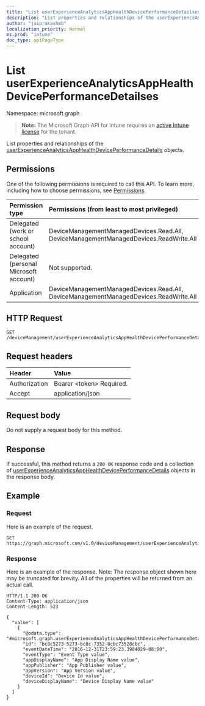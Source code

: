 ```yaml
---
title: "List userExperienceAnalyticsAppHealthDevicePerformanceDetailses"
description: "List properties and relationships of the userExperienceAnalyticsAppHealthDevicePerformanceDetails objects."
author: "jaiprakashmb"
localization_priority: Normal
ms.prod: "intune"
doc_type: apiPageType
---
```


# List userExperienceAnalyticsAppHealthDevicePerformanceDetailses

Namespace: microsoft.graph

> **Note:** The Microsoft Graph API for Intune requires an [active Intune license](https://go.microsoft.com/fwlink/?linkid=839381) for the tenant.

List properties and relationships of the [userExperienceAnalyticsAppHealthDevicePerformanceDetails](../resources/intune-devices-userexperienceanalyticsapphealthdeviceperformancedetails.md) objects.

## Permissions
One of the following permissions is required to call this API. To learn more, including how to choose permissions, see [Permissions](/graph/permissions-reference).

|Permission type|Permissions (from least to most privileged)|
|:---|:---|
|Delegated (work or school account)|DeviceManagementManagedDevices.Read.All, DeviceManagementManagedDevices.ReadWrite.All|
|Delegated (personal Microsoft account)|Not supported.|
|Application|DeviceManagementManagedDevices.Read.All, DeviceManagementManagedDevices.ReadWrite.All|

## HTTP Request
<!-- {
  "blockType": "ignored"
}
-->
``` http
GET /deviceManagement/userExperienceAnalyticsAppHealthDevicePerformanceDetails
```

## Request headers
|Header|Value|
|:---|:---|
|Authorization|Bearer &lt;token&gt; Required.|
|Accept|application/json|

## Request body
Do not supply a request body for this method.

## Response
If successful, this method returns a `200 OK` response code and a collection of [userExperienceAnalyticsAppHealthDevicePerformanceDetails](../resources/intune-devices-userexperienceanalyticsapphealthdeviceperformancedetails.md) objects in the response body.

## Example

### Request
Here is an example of the request.
``` http
GET https://graph.microsoft.com/v1.0/deviceManagement/userExperienceAnalyticsAppHealthDevicePerformanceDetails
```

### Response
Here is an example of the response. Note: The response object shown here may be truncated for brevity. All of the properties will be returned from an actual call.
``` http
HTTP/1.1 200 OK
Content-Type: application/json
Content-Length: 523

{
  "value": [
    {
      "@odata.type": "#microsoft.graph.userExperienceAnalyticsAppHealthDevicePerformanceDetails",
      "id": "bc8c5273-5273-bc8c-7352-8cbc73528cbc",
      "eventDateTime": "2016-12-31T23:59:23.3984029-08:00",
      "eventType": "Event Type value",
      "appDisplayName": "App Display Name value",
      "appPublisher": "App Publisher value",
      "appVersion": "App Version value",
      "deviceId": "Device Id value",
      "deviceDisplayName": "Device Display Name value"
    }
  ]
}
```

